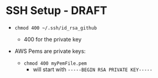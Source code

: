 # SSH Setup - **DRAFT**

- `chmod 400 ~/.ssh/id_rsa_github`
    - 400 for the private key

- AWS Pems are private keys:
  - `chmod 400 myPemFile.pem`
    - will start with `-----BEGIN RSA PRIVATE KEY-----`